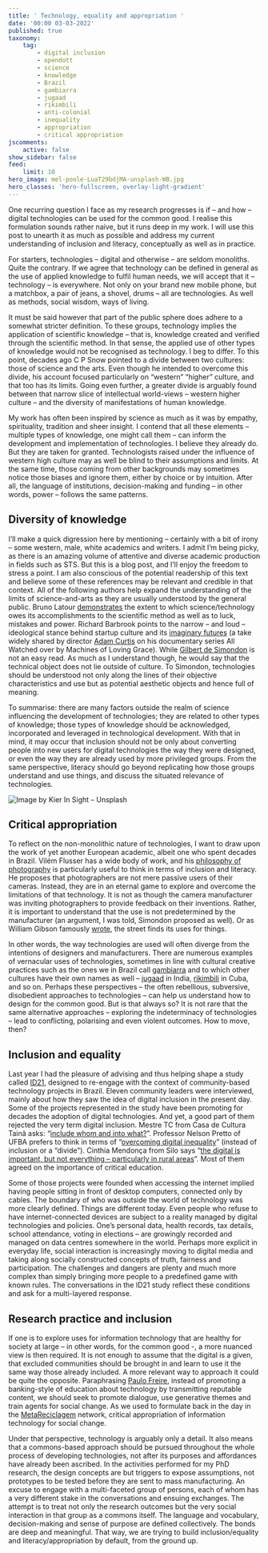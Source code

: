```yaml
---
title: ' Technology, equality and appropriation '
date: '00:00 03-03-2022'
published: true
taxonomy:
    tag:
        - digital inclusion
        - opendott
        - science
        - knowledge
        - Brazil
        - gambiarra
        - jugaad
        - rikimbili
        - anti-colonial
        - inequality
        - appropriation
        - critical appropriation
jscomments:
    active: false
show_sidebar: false
feed:
    limit: 10
hero_image: mel-poole-LuaT29bdjMA-unsplash-WB.jpg
hero_classes: 'hero-fullscreen, overlay-light-gradient'
---
```


One recurring question I face as my research progresses is if – and how – digital technologies can be used for the common good. I realise this formulation sounds rather naive, but it runs deep in my work. I will use this post to unearth it as much as possible and address my current understanding of inclusion and literacy, conceptually as well as in practice.

For starters, technologies – digital and otherwise – are seldom monoliths. Quite the contrary. If we agree that technology can be defined in general as the use of applied knowledge to fulfil human needs, we will accept that it – technology – is everywhere. Not only on your brand new mobile phone, but a matchbox, a pair of jeans, a shovel, drums – all are technologies. As well as methods, social wisdom, ways of living.

It must be said however that part of the public sphere does adhere to a somewhat stricter definition. To these groups, technology implies the application of scientific knowledge – that is, knowledge created and verified through the scientific method. In that sense, the applied use of other types of knowledge would not be recognised as technology. I beg to differ. To this point, decades ago C P Snow pointed to a divide between two cultures: those of science and the arts. Even though he intended to overcome this divide, his account focused particularly on “western” “higher” culture, and that too has its limits. Going even further, a greater divide is arguably found between that narrow slice of intellectual world-views – western higher culture – and the diversity of manifestations of human knowledge.

My work has often been inspired by science as much as it was by empathy, spirituality, tradition and sheer insight. I contend that all these elements – multiple types of knowledge, one might call them – can inform the development and implementation of technologies. I believe they already do. But they are taken for granted. Technologists raised under the influence of western high culture may as well be blind to their assumptions and limits. At the same time, those coming from other backgrounds may sometimes notice those biases and ignore them, either by choice or by intuition. After all, the language of institutions, decision-making and funding – in other words, power – follows the same patterns.

## Diversity of knowledge

I’ll make a quick digression here by mentioning – certainly with a bit of irony – some western, male, white academics and writers. I admit I’m being picky, as there is an amazing volume of attentive and diverse academic production in fields such as STS. But this is a blog post, and I’ll enjoy the freedom to stress a point. I am also conscious of the potential readership of this text and believe some of these references may be relevant and credible in that context. All of the following authors help expand the understanding of the limits of science-and-arts as they are usually understood by the general public. Bruno Latour [demonstrates](https://en.wikipedia.org/wiki/Laboratory_Life) the extent to which science/technology owes its accomplishments to the scientific method as well as to luck, mistakes and power. Richard Barbrook points to the narrow – and loud – ideological stance behind startup culture and its [imaginary futures](http://www.imaginaryfutures.net/) (a take widely shared by director [Adam Curtis](https://archive.org/search.php?query=creator%3A%22Adam+Curtis%22) on his documentary series All Watched over by Machines of Loving Grace). While [Gilbert de Simondon](https://gilbert.simondon.fr/content/mode-existence-technical-objects) is not an easy read. As much as I understand though, he would say that the technical object does not lie outside of culture. To Simondon, technologies should be understood not only along the lines of their objective characteristics and use but as potential aesthetic objects and hence full of meaning.

To summarise: there are many factors outside the realm of science influencing the development of technologies; they are related to other types of knowledge; those types of knowledge should be acknowledged, incorporated and leveraged in technological development. With that in mind, it may occur that inclusion should not be only about converting people into new users for digital technologies the way they were designed, or even the way they are already used by more privileged groups. From the same perspective, literacy should go beyond replicating how those groups understand and use things, and discuss the situated relevance of technologies.

![Image by Kier In Sight – Unsplash](https://opendott.org/wp-content/uploads/2022/03/kier-in-sight-4bhhwmsYl-c-unsplash-WB-1024x767.jpg)

## Critical appropriation

To reflect on the non-monolithic nature of technologies, I want to draw upon the work of yet another European academic, albeit one who spent decades in Brazil. Vilém Flusser has a wide body of work, and his [philosophy of photography](https://www.goodreads.com/book/show/293658.Towards_a_Philosophy_of_Photography) is particularly useful to think in terms of inclusion and literacy. He proposes that photographers are not mere passive users of their cameras. Instead, they are in an eternal game to explore and overcome the limitations of that technology. It is not as though the camera manufacturer was inviting photographers to provide feedback on their inventions. Rather, it is important to understand that the use is not predetermined by the manufacturer (an argument, I was told, Simondon proposed as well). Or as William Gibson famously [wrote](https://www.goodreads.com/quotes/682-the-street-finds-its-own-uses-for-things), the street finds its uses for things.

In other words, the way technologies are used will often diverge from the intentions of designers and manufacturers. There are numerous examples of vernacular uses of technologies, sometimes in line with cultural creative practices such as the ones we in Brazil call [gambiarra](https://www.gambiologia.net/blog/) and to which other cultures have their own names as well – [jugaad](https://pt.scribd.com/document/98988556/DIY-in-Context-From-Bricolage-to-Jugaad) in India, [rikimbili](http://architectureofnecessity.com/rikimbili/) in Cuba, and so on. Perhaps these perspectives – the often rebellious, subversive, disobedient approaches to technologies – can help us understand how to design for the common good. But is that always so? It is not rare that the same alternative approaches – exploring the indeterminacy of technologies – lead to conflicting, polarising and even violent outcomes. How to move, then?

## Inclusion and equality

Last year I had the pleasure of advising and thus helping shape a study called [ID21](https://fonte.wiki/id21), designed to re-engage with the context of community-based technology projects in Brazil. Eleven community leaders were interviewed, mainly about how they saw the idea of digital inclusion in the present day. Some of the projects represented in the study have been promoting for decades the adoption of digital technologies. And yet, a good part of them rejected the very term digital inclusion. Mestre TC from Casa de Cultura Tainã asks: “[include whom and into what?](https://youtu.be/MB2JfOTS82g?t=103)”. Professor Nelson Pretto of UFBA prefers to think in terms of “[overcoming digital inequality](https://youtu.be/G6ADBFHgzHA?t=21)” (instead of inclusion or a “divide”). Cinthia Mendonça from Silo says “[the digital is important, but not everything – particularly in rural areas](https://youtu.be/0QHC605pvsk?t=404)”. Most of them agreed on the importance of critical education.

Some of those projects were founded when accessing the internet implied having people sitting in front of desktop computers, connected only by cables. The boundary of who was outside the world of technology was more clearly defined. Things are different today. Even people who refuse to have internet-connected devices are subject to a reality managed by digital technologies and policies. One’s personal data, health records, tax details, school attendance, voting in elections – are growingly recorded and managed on data centres somewhere in the world. Perhaps more explicit in everyday life, social interaction is increasingly moving to digital media and taking along socially constructed concepts of truth, fairness and participation. The challenges and dangers are plenty and much more complex than simply bringing more people to a predefined game with known rules. The conversations in the ID21 study reflect these conditions and ask for a multi-layered response.

## Research practice and inclusion

If one is to explore uses for information technology that are healthy for society at large – in other words, for the common good -, a more nuanced view is then required. It is not enough to assume that the digital is a given, that excluded communities should be brought in and learn to use it the same way those already included. A more relevant way to approach it could be quite the opposite. Paraphrasing [Paulo Freire](https://en.wikipedia.org/wiki/Pedagogy_of_the_Oppressed), instead of promoting a banking-style of education about technology by transmitting reputable content, we should seek to promote dialogue, use generative themes and train agents for social change. As we used to formulate back in the day in the [MetaReciclagem](https://metareciclagem.github.io/) network, critical appropriation of information technology for social change.

Under that perspective, technology is arguably only a detail. It also means that a commons-based approach should be pursued throughout the whole process of developing technologies, not after its purposes and affordances have already been ascribed. In the activities performed for my PhD research, the design concepts are but triggers to expose assumptions, not prototypes to be tested before they are sent to mass manufacturing. An excuse to engage with a multi-faceted group of persons, each of whom has a very different stake in the conversations and ensuing exchanges. The attempt is to treat not only the research outcomes but the very social interaction in that group as a commons itself. The language and vocabulary, decision-making and sense of purpose are defined collectively. The bonds are deep and meaningful. That way, we are trying to build inclusion/equality and literacy/appropriation by default, from the ground up.
